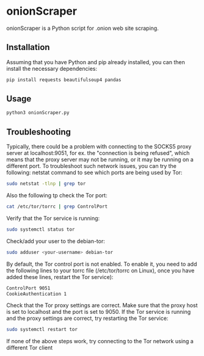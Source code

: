 # onionScraper

onionScraper is a Python script for .onion web site scraping.

## Installation

Assuming that you have Python and pip already installed, you can then install the necessary dependencies:

```bash
pip install requests beautifulsoup4 pandas
```

## Usage

```python
python3 onionScraper.py
```

## Troubleshooting
Typically, there could be a problem with connecting to the SOCKS5 proxy server at localhost:9051, for ex. the "connection is being refused", which means that the proxy server may not be running, or it may be running on a different port. To troubleshoot such network issues, you can try the following:
netstat command to see which ports are being used by Tor:
```bash
sudo netstat -tlnp | grep tor
```

Also the following tp check the Tor port:
```bash
cat /etc/tor/torrc | grep ControlPort
```

Verify that the Tor service is running:
```bash
sudo systemctl status tor
```

Check/add your user to the debian-tor:
```bash
sudo adduser <your-username> debian-tor
```

By default, the Tor control port is not enabled. To enable it, you need to add the following lines to your torrc file (/etc/tor/torrc on Linux), once you have added these lines, restart the Tor service):
```bash
ControlPort 9051
CookieAuthentication 1
```

Check that the Tor proxy settings are correct. Make sure that the proxy host is set to localhost and the port is set to 9050. If the Tor service is running and the proxy settings are correct, try restarting the Tor service:
```bash
sudo systemctl restart tor
```

If none of the above steps work, try connecting to the Tor network using a different Tor client
